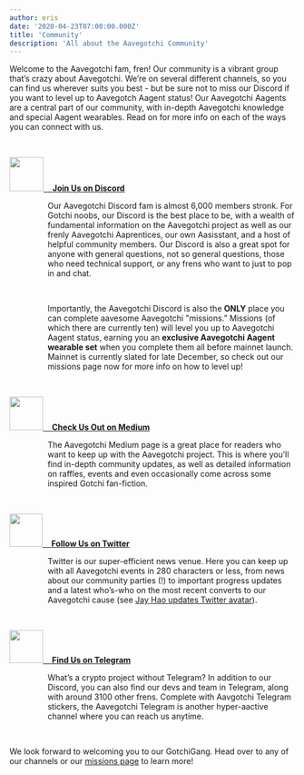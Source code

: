 ```yaml
---
author: eris
date: '2020-04-23T07:00:00.000Z'
title: 'Community'
description: 'All about the Aavegotchi Community'
---
```


Welcome to the Aavegotchi fam, fren! Our community is a vibrant group that’s crazy about Aavegotchi. We’re on several different channels, so you can find us 
wherever suits you best - but be sure not to miss our Discord if you want to level up to Aavegotch Aagent status! Our Aavegotchi Aagents are a central part of 
our community, with in-depth Aavegotchi knowledge and special Aagent wearables. Read on for more info on each of the ways you can connect with us.

&nbsp;

<a href="https://discord.com/invite/NPwnWB6"><img src="/community/discord.png" width="60" height="60"> &nbsp;&nbsp;&nbsp;**Join Us on Discord**</a> 

<p style="margin-left: 4.8em">Our Aavegotchi Discord fam is almost 6,000 members stronk. For Gotchi noobs, our Discord is the best place to be, with a wealth of
 fundamental information on the Aavegotchi project as well as our frenly Aavegotchi Aaprentices, our own Aasisstant, and a host of helpful community members.  
Our Discord is also a great spot for anyone with general questions, not so general questions, those who need technical support, or any frens who want to just to 
pop in and chat. </p>

&nbsp;

<p style="margin-left: 4.8em">Importantly, the Aavegotchi Discord is also the <b>ONLY</b> place you can complete aavesome Aavegotchi "missions.” Missions (of which there are currently ten) will 
level you up to Aavegotchi Aagent status, earning you an <b>exclusive Aavegotchi Aagent wearable set</b> when you complete them all before mainnet launch. Mainnet
is currently slated for late December, so check out our missions page now for more info on how to level up!
</p>

&nbsp;

<a href="https://aavegotchi.medium.com/"><img src="/community/medium.png" width="59" height="59"> &nbsp;&nbsp;&nbsp;**Check Us Out on Medium**</a> 

<p style="margin-left: 4.8em">The Aavegotchi Medium page is a great place for readers who want to keep up with the Aavegotchi project. This is where you’ll find in-depth community updates, 
as well as detailed information on raffles, events and even occasionally come across some inspired Gotchi fan-fiction.</p>

&nbsp;

<a href="https://twitter.com/aavegotchi"><img class="community" src="/community/twitter.png" width="58" height="58"> &nbsp;&nbsp;&nbsp;**Follow Us on Twitter**</a> 

<p style="margin-left: 4.8em">Twitter is our super-efficient news venue. Here you can keep up with all Aavegotchi events in 280 characters or less, from news
 about our community parties (!) to important progress updates and a latest who’s-who on the most recent converts to our Aavegotchi cause 
(see <a href=https://twitter.com/aavegotchi/status/1313813072717389824">Jay Hao updates 
Twitter avatar</a>).</p>

&nbsp;


<a href="https://t.me/aavegotchi"><img class="community" src="/community/telegram.png" width="59" height="58"> &nbsp;&nbsp;&nbsp;**Find Us on Telegram**</a> 

<p style="margin-left: 4.8em">What’s a crypto project without Telegram? In addition to our Discord, you can also find our devs and team in Telegram, along with 
around 3100 other frens. Complete with Aavgotchi Telegram stickers, the Aavegotchi Telegram is another hyper-aactive channel where you can reach us anytime. </p>

&nbsp;
 
We look forward to welcoming you to our GotchiGang. Head over to any of our channels or our <a href="https://wiki.aavegotchi.com/en/missions">missions page</a> to learn more!



